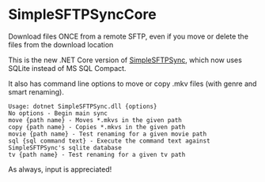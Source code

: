 # SimpleSFTPSyncCore
Download files ONCE from a remote SFTP, even if you move or delete the files from the download location

This is the new .NET Core version of [SimpleSFTPSync](https://github.com/ScottRFrost/SimpleSFTPSync), which now uses SQLite instead of MS SQL Compact.

It also has command line options to move or copy .mkv files (with genre and smart renaming).

    Usage: dotnet SimpleSFTPSync.dll {options}
    No options - Begin main sync
    move {path name} - Moves *.mkvs in the given path
    copy {path name} - Copies *.mkvs in the given path
    movie {path name} - Test renaming for a given movie path
    sql {sql command text} - Execute the command text against SimpleSFTPSync's sqlite database
    tv {path name} - Test renaming for a given tv path


As always, input is appreciated!
